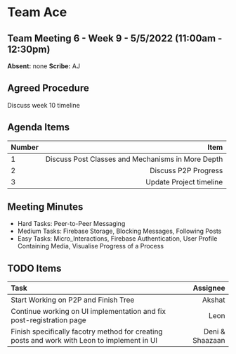 # Team Ace

## Team Meeting 6 - Week 9 - 5/5/2022 (11:00am - 12:30pm)
**Absent:**
none
**Scribe:**
AJ

## Agreed Procedure
Discuss week 10 timeline

## Agenda Items
| Number | Item |
| :--- | ---: |
| 1 | Discuss Post Classes and Mechanisms in More Depth |
| 2 | Discuss P2P Progress |
| 3 | Update Project timeline  |

## Meeting Minutes
- Hard Tasks: Peer-to-Peer Messaging
- Medium Tasks: Firebase Storage, Blocking Messages, Following Posts
- Easy Tasks: Micro_Interactions, Firebase Authentication, User Profile Containing Media, Visualise Progress of a Process

## TODO Items
| Task | Assignee |
| :--- | ---: |
| Start Working on P2P and Finish Tree | Akshat |
| Continue working on UI implementation and fix post-registration page | Leon |
| Finish specifically facotry method for creating posts and work with Leon to implement in UI | Deni & Shaazaan |


